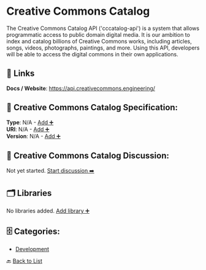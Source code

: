 # Creative Commons Catalog

The Creative Commons Catalog API ('cccatalog-api') is a system that allows programmatic access to public domain digital media. It is our ambition to index and catalog billions of Creative Commons works, including articles, songs, videos, photographs, paintings, and more. Using this API, developers will be able to access the digital commons in their own applications.

##  🔗 Links
**Docs / Website**: https://api.creativecommons.engineering/

## 🧬 Creative Commons Catalog Specification:
**Type**: N/A - [Add ➕](https://github.com/apis-list/apis-list/edit/main/apis.yaml#L4195)  
**URI**: N/A - [Add ➕](https://github.com/apis-list/apis-list/edit/main/apis.yaml#L4195)  
**Version**: N/A - [Add ➕](https://github.com/apis-list/apis-list/edit/main/apis.yaml#L4195)

## 💬 Creative Commons Catalog Discussion:
Not yet started. [Start discussion ➡️](https://github.com/apis-list/apis-list/discussions/new)

## 🗂️ Libraries

No libraries added. [Add library ➕](https://github.com/apis-list/apis-list/edit/main/apis.yaml#L4195)    


## 🗄️ Categories:
- [Development](https://github.com/apis-list/apis-list#development-)

🔙  [Back to List](https://github.com/apis-list/apis-list)
